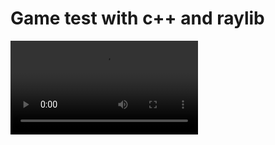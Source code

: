 # Game test with c++ and raylib

<video src="https://github.com/user-attachments/assets/8f30908c-482d-4fda-8cc6-9a802fc94dbd" controls></video>
